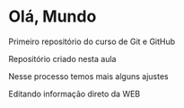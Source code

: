 # Olá, Mundo
 Primeiro repositório do curso de Git e GitHub

 Repositório criado nesta aula

Nesse processo temos mais alguns ajustes

Editando informação direto da WEB
